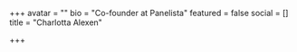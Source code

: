 +++
avatar = ""
bio = "Co-founder at Panelista"
featured = false
social = []
title = "Charlotta Alexen"

+++
